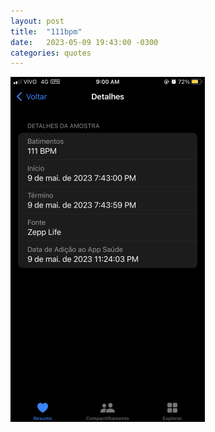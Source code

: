 ```yaml
---
layout: post
title:  "111bpm"
date:   2023-05-09 19:43:00 -0300
categories: quotes
---
```

![111bpm](/assets/111bpm.PNG)
